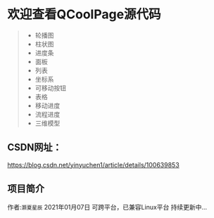 ﻿  
  
# 欢迎查看QCoolPage源代码  
> * 轮播图
> * 柱状图
> * 进度条
> * 面板
> * 列表
> * 坐标系
> * 可移动按钮
> * 表格
> * 移动进度
> * 流程进度
> * 三维模型


## CSDN网址： 
https://blog.csdn.net/yinyuchen1/article/details/100639853

## 项目简介
作者:`灏夏星辰` 
2021年01月07日
可跨平台，已兼容Linux平台
持续更新中...

